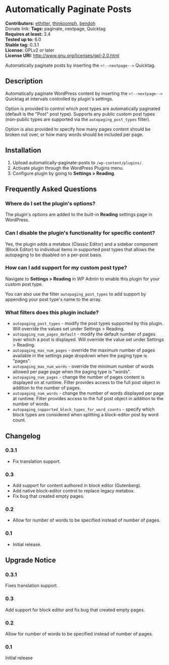 # Automatically Paginate Posts #
**Contributors:** [ethitter](https://profiles.wordpress.org/ethitter/), [thinkoomph](https://profiles.wordpress.org/thinkoomph/), [bendoh](https://profiles.wordpress.org/bendoh/)  
Donate link:
**Tags:** paginate, nextpage, Quicktag  
**Requires at least:** 3.4  
**Tested up to:** 6.0  
**Stable tag:** 0.3.1  
**License:** GPLv2 or later  
**License URI:** http://www.gnu.org/licenses/gpl-2.0.html  

Automatically paginate posts by inserting the `<!--nextpage-->` Quicktag.

## Description ##

Automatically paginate WordPress content by inserting the `<!--nextpage-->` Quicktag at intervals controlled by plugin's settings.

Option is provided to control which post types are automatically paginated (default is the "Post" post type). Supports any public custom post types (non-public types are supported via the `autopaging_post_types` filter).

Option is also provided to specify how many pages content should be broken out over, or how many words should be included per page.

## Installation ##

1. Upload automatically-paginate-posts to `/wp-content/plugins/`.
2. Activate plugin through the WordPress Plugins menu.
3. Configure plugin by going to **Settings > Reading**.

## Frequently Asked Questions ##

### Where do I set the plugin's options? ###
The plugin's options are added to the built-in **Reading** settings page in WordPress.

### Can I disable the plugin's functionality for specific content? ###
Yes, the plugin adds a metabox (Classic Editor) and a sidebar component (Block Editor) to individual items in supported post types that allows the autopaging to be disabled on a per-post basis.

### How can I add support for my custom post type? ###
Navigate to **Settings > Reading** in WP Admin to enable this plugin for your custom post type.

You can also use the filter `autopaging_post_types` to add support by appending your post type's name to the array.

### What filters does this plugin include? ###
* `autopaging_post_types` - modify the post types supported by this plugin. Will override the values set under Settings > Reading.
* `autopaging_num_pages_default` - modify the default number of pages over which a post is displayed. Will override the value set under Settings > Reading.
* `autopaging_max_num_pages` - override the maximum number of pages available in the settings page dropdown when the paging type is "pages".
* `autopaging_max_num_words` - override the minimum number of words allowed per page page when the paging type is "words".
* `autopaging_num_pages` - change the number of pages content is displayed on at runtime. Filter provides access to the full post object in addition to the number of pages.
* `autopaging_num_words` - change the number of words displayed per page at runtime. Filter provides access to the full post object in addition to the number of words.
* `autopaging_supported_block_types_for_word_counts` - specify which block types are considered when splitting a block-editor post by word count.

## Changelog ##

### 0.3.1 ###
* Fix translation support.

### 0.3 ###
* Add support for content authored in block editor (Gutenberg).
* Add native block-editor control to replace legacy metabox.
* Fix bug that created empty pages.

### 0.2 ###
* Allow for number of words to be specified instead of number of pages.

### 0.1 ###
* Initial release.

## Upgrade Notice ##

### 0.3.1 ###
Fixes translation support.

### 0.3 ###
Add support for block editor and fix bug that created empty pages.

### 0.2 ###
Allow for number of words to be specified instead of number of pages.

### 0.1 ###
Initial release
